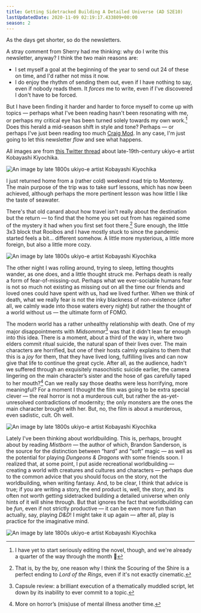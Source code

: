 ```yaml
---
title: Getting Sidetracked Building A Detailed Universe (AD S2E10)
lastUpdatedDate: 2020-11-09 02:19:17.433809+00:00
season: 2
---
```


As the days get shorter, so do the newsletters.

A stray comment from Sherry had me thinking: why do I write this newsletter, anyway? I think the two main reasons are:

* I set myself a goal at the beginning of the year to send out 24 of these on time, and I'd rather not miss it now.
* I do enjoy the rhythm of sending them out, even if I have nothing to say, even if nobody reads them. It *forces* me to write, even if I've discovered I don't have to be forced.

But I have been finding it harder and harder to force myself to come up with topics — perhaps what I've been reading hasn't been resonating with me, or perhaps my critical eye has been turned solely towards my own work.[^1] Does this herald a mid-season shift in style and tone? Perhaps — or perhaps I've just been reading too much [Craig Mod](https://craigmod.com/). In any case, I'm just going to let this newsletter *flow* and see what happens.

All images are from [this Twitter thread](https://mobile.twitter.com/CGdrawing/status/1308110464056844289) about late-19th-century ukiyo-e artist Kobayashi Kiyochika.

![An image by late 1800s *ukiyo-e* artist Kobayashi Kiyochika](../../assets/newsletters/kiyochika1.jpg)

I just returned home from a (rather cold) weekend road trip to Monterey. The main purpose of the trip was to take surf lessons, which has now been achieved, although perhaps the more pertinent lesson was how little I like the taste of seawater.

There's that old canard about how travel isn't really about the destination but the return — to find that the home you set out from has regained some of the mystery it had when you first set foot there.[^2] Sure enough, the little 3x3 block that Rooibos and I have mostly stuck to since the pandemic started feels a bit... different somehow. A little more mysterious, a little more foreign, but also a little more cozy.

![An image by late 1800s *ukiyo-e* artist Kobayashi Kiyochika](../../assets/newsletters/kiyochika2.jpg)

The other night I was rolling around, trying to sleep, letting thoughts wander, as one does, and a little thought struck me. Perhaps death is really a form of fear-of-missing-out. Perhaps what we ever-sociable humans fear is not so much not existing as missing out on all the time our friends and loved ones could have spent with us, had we lived further. When we think of death, what we really fear is not the inky blackness of non-existence (after all, we calmly wade into those waters every night) but rather the thought of a world without us — the ultimate form of FOMO.

The modern world has a rather unhealthy relationship with death. One of my major disappointments with *Midsommar*[^3] was that it didn't lean far enough into this idea. There is a moment, about a third of the way in, where two elders commit ritual suicide, the natural span of their lives over. The main characters are horrified, but one of their hosts calmly explains to them that this is a *joy* for them, that they have lived long, fulfilling lives and can now give that life to continue the great cycle. After all, as the audience, hadn't we suffered through an exquisitely masochistic suicide earlier, the camera lingering on the main character’s sister and the hose of gas carefully taped to her mouth?[^4] Can we really say those deaths were less horrifying, more meaningful? For a moment I thought the film was going to be extra special clever — the real horror is not a murderous cult, but rather the as-yet-unresolved contradictions of modernity; the only monsters are the ones the main character brought with her. But, no, the film is about a murderous, even sadistic, cult. Oh well.

![An image by late 1800s *ukiyo-e* artist Kobayashi Kiyochika](../../assets/newsletters/kiyochika3.jpg)

Lately I've been thinking about worldbuilding. This is, perhaps, brought about by reading *Mistborn* — the author of which, Brandon Sanderson, is the source for the distinction between “hard” and “soft” magic — as well as the potential for playing *Dungeons & Dragons* with some friends soon. I realized that, at some point, I put aside recreational worldbuilding — creating a world with creatures and cultures and characters — perhaps due to the common advice that you should focus on the story, not the worldbuilding, when writing fantasy. And, to be clear, I think that advice is true; if you are writing a story, the end product is, well, the story, and its often not worth getting sidetracked building a detailed universe when only hints of it will shine through. But that ignores the fact that worldbuilding can be *fun*, even if not strictly productive — it can be even more fun than actually, say, playing *D&D*! I might take it up again — after all, play is practice for the imaginative mind.

![An image by late 1800s *ukiyo-e* artist Kobayashi Kiyochika](../../assets/newsletters/kiyochika4.jpg)

[^1]: I have yet to start seriously editing the novel, though, and we're already a quarter of the way through the month 😬

[^2]: That is, by the by, one reason why I think the Scouring of the Shire is a perfect ending to *Lord of the Rings*, even if it's not exactly cinematic.

[^3]: Capsule review: a brilliant execution of a thematically muddled script, let down by its inability to ever commit to a topic.

[^4]: More on horror’s (mis)use of mental illness another time.